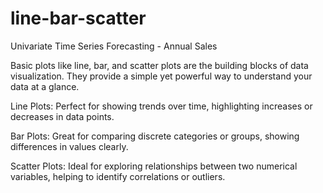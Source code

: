 # line-bar-scatter

Univariate Time Series Forecasting - Annual Sales

Basic plots like line, bar, and scatter plots are the building blocks of data visualization. They provide a simple yet powerful way to understand your data at a glance.

Line Plots: Perfect for showing trends over time, highlighting increases or decreases in data points.

Bar Plots: Great for comparing discrete categories or groups, showing differences in values clearly.

Scatter Plots: Ideal for exploring relationships between two numerical variables, helping to identify correlations or outliers.
